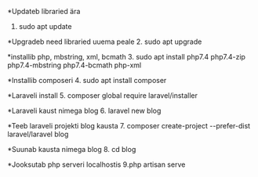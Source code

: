 *Updateb libraried ära
1. sudo apt update

*Upgradeb need libraried uuema peale
2. sudo apt upgrade

*installib php, mbstring, xml, bcmath
3. sudo apt install php7.4 php7.4-zip php7.4-mbstring php7.4-bcmath php-xml

*Installib composeri
4. sudo apt install composer

*Laraveli install
5. composer global require laravel/installer

*Laraveli kaust nimega blog
6. laravel new blog 

*Teeb laraveli projekti blog kausta
7. composer create-project --prefer-dist laravel/laravel blog

*Suunab kausta nimega blog
8. cd blog

*Jooksutab php serveri localhostis
9.php artisan serve

